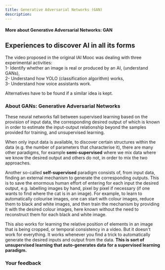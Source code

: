```yaml
---
title: Generative Adversarial Networks (GAN)
description:
---
```

#### More about Generative Adversarial Networks: GAN

Experiences to discover AI in all its forms
-------------------------------------------

The video proposed in the original IAI Mooc was dealing with three experimental activities:  
1- Identify whether an image is real or produced by an AI, (understand GANs),  
2- Understand how YOLO (classification algorithm) works,  
3- Understand how voice assistants work.  

Alternatives have to be found if a similar idea is kept.

### About GANs: Generative Adversarial Networks

These neural networks fall between supervised learning based on the provision of input data, the corresponding desired output of which is known in order to estimate the input-output relationship beyond the samples provided for training, and unsupervised learning.

When only input data is available, to discover certain structures within the data (e.g. the number of parameters that characterise it), there are many other paradigms, for example **semi-supervised** where we mix data where we know the desired output and others do not, in order to mix the two approaches.

Another so-called **self-supervised** paradigm consists of, from input data, finding an external mechanism to generate the corresponding outputs. This is to save the enormous human effort of entering for each input the desired output, e.g. labelling images by hand, pixel by pixel if necessary (if one wants to find where the cat is in an image). For example, to learn to automatically colourise images, one can start with colour images, reduce them to black and white images, and then train the mechanism by providing it with the desired colour images, here known without the need to reconstruct them for each black and white image.

This also works for learning the relative position of elements in an image that is being cropped, or temporal consistency in a video. But it doesn't work for everything. It works whenever you find a trick to automatically generate the desired inputs and output from the data. **This is sort of unsupervised learning that auto-generates data for a supervised learning paradigm.**

### Your feedback

